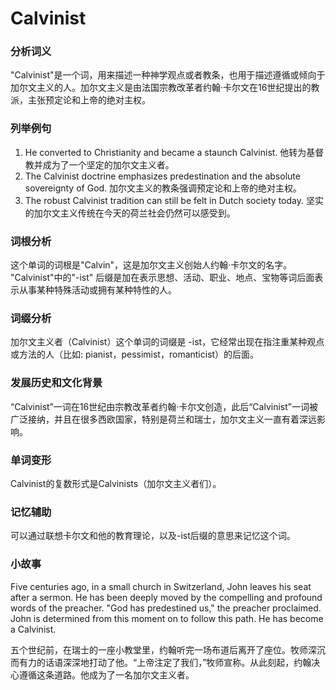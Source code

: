 # Calvinist

### 分析词义

  

"Calvinist"是一个词，用来描述一种神学观点或者教条，也用于描述遵循或倾向于加尔文主义的人。加尔文主义是由法国宗教改革者约翰·卡尔文在16世纪提出的教派，主张预定论和上帝的绝对主权。

  

### 列举例句

  

1.  He converted to Christianity and became a staunch Calvinist. 他转为基督教并成为了一个坚定的加尔文主义者。
2.  The Calvinist doctrine emphasizes predestination and the absolute sovereignty of God. 加尔文主义的教条强调预定论和上帝的绝对主权。
3.  The robust Calvinist tradition can still be felt in Dutch society today. 坚实的加尔文主义传统在今天的荷兰社会仍然可以感受到。

  

### 词根分析

  

这个单词的词根是"Calvin"，这是加尔文主义创始人约翰·卡尔文的名字。  
"Calvinist"中的"-ist" 后缀是加在表示思想、活动、职业、地点、宝物等词后面表示从事某种特殊活动或拥有某种特性的人。

  

### 词缀分析

  

加尔文主义者（Calvinist）这个单词的词缀是 -ist，它经常出现在指注重某种观点或方法的人（比如: pianist，pessimist，romanticist）的后面。

  

### 发展历史和文化背景

  

“Calvinist”一词在16世纪由宗教改革者约翰·卡尔文创造，此后“Calvinist”一词被广泛接纳，并且在很多西欧国家，特别是荷兰和瑞士，加尔文主义一直有着深远影响。

  

### 单词变形

  

Calvinist的复数形式是Calvinists（加尔文主义者们）。

  

### 记忆辅助

  

可以通过联想卡尔文和他的教育理论，以及-ist后缀的意思来记忆这个词。

  

### 小故事

  

Five centuries ago, in a small church in Switzerland, John leaves his seat after a sermon. He has been deeply moved by the compelling and profound words of the preacher. "God has predestined us," the preacher proclaimed. John is determined from this moment on to follow this path. He has become a Calvinist.

  

五个世纪前，在瑞士的一座小教堂里，约翰听完一场布道后离开了座位。牧师深沉而有力的话语深深地打动了他。“上帝注定了我们，”牧师宣称。从此刻起，约翰决心遵循这条道路。他成为了一名加尔文主义者。
